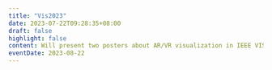 ```yaml
---
title: "Vis2023"
date: 2023-07-22T09:28:35+08:00
draft: false
highlight: false
content: Will present two posters about AR/VR visualization in IEEE VIS 2023.
eventDate: 2023-08-22
---
```

